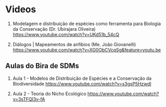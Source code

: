 # Videos

1. Modelagem e distribuição de espécies como ferramenta para Biologia da Conservação (Dr. Ubirajara Oliveira)
  https://www.youtube.com/watch?v=UKd51b_54cQ

2. Diálogos | Mapeamentos de anfíbios (Me. João Giovanelli)
  https://www.youtube.com/watch?v=XG0ObCVcqSg&feature=youtu.be

## Aulas do Bira de SDMs
1. Aula 1 - Modelos de Distribuição de Espécies e a Conservação da Biodiversidade
  https://www.youtube.com/watch?v=s3gsP5HzwdI

2. Aula 2 - Teoria do Nicho Ecológico
  https://www.youtube.com/watch?v=3sTFQI3y-fA
